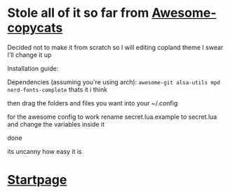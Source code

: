 # Stole all of it so far from [Awesome-copycats](https://github.com/lcpz/awesome-copycats)
Decided not to make it from scratch so I will editing copland theme I swear I'll change it up

Installation guide:

Dependencies (assuming you're using arch):
```awesome-git alsa-utils mpd nerd-fonts-complete``` thats it i think

then drag the folders and files you want into your ~/.config

for the awesome config to work rename secret.lua.example to secret.lua and change the variables inside it

done 

its uncanny how easy it is

# [Startpage](https://moosyu.github.io/dotfiles/firefox/startpage/index.html)
